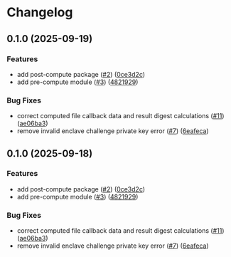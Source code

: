 # Changelog

## 0.1.0 (2025-09-19)


### Features

* add post-compute package ([#2](https://github.com/iExecBlockchainComputing/tee-worker-compute-rust/issues/2)) ([0ce3d2c](https://github.com/iExecBlockchainComputing/tee-worker-compute-rust/commit/0ce3d2cd3d670040cf1773f793798dcefe323014))
* add pre-compute module ([#3](https://github.com/iExecBlockchainComputing/tee-worker-compute-rust/issues/3)) ([4821929](https://github.com/iExecBlockchainComputing/tee-worker-compute-rust/commit/4821929102afc1cb5db0b9e77264179640678fc0))


### Bug Fixes

* correct computed file callback data and result digest calculations ([#11](https://github.com/iExecBlockchainComputing/tee-worker-compute-rust/issues/11)) ([ae06ba3](https://github.com/iExecBlockchainComputing/tee-worker-compute-rust/commit/ae06ba3941afe588e5aa977047b6063df31b7661))
* remove invalid enclave challenge private key error ([#7](https://github.com/iExecBlockchainComputing/tee-worker-compute-rust/issues/7)) ([6eafeca](https://github.com/iExecBlockchainComputing/tee-worker-compute-rust/commit/6eafecafba6767bd55bb217ce8b410d215106447))

## 0.1.0 (2025-09-18)


### Features

* add post-compute package ([#2](https://github.com/iExecBlockchainComputing/tee-worker-compute-rust/issues/2)) ([0ce3d2c](https://github.com/iExecBlockchainComputing/tee-worker-compute-rust/commit/0ce3d2cd3d670040cf1773f793798dcefe323014))
* add pre-compute module ([#3](https://github.com/iExecBlockchainComputing/tee-worker-compute-rust/issues/3)) ([4821929](https://github.com/iExecBlockchainComputing/tee-worker-compute-rust/commit/4821929102afc1cb5db0b9e77264179640678fc0))


### Bug Fixes

* correct computed file callback data and result digest calculations ([#11](https://github.com/iExecBlockchainComputing/tee-worker-compute-rust/issues/11)) ([ae06ba3](https://github.com/iExecBlockchainComputing/tee-worker-compute-rust/commit/ae06ba3941afe588e5aa977047b6063df31b7661))
* remove invalid enclave challenge private key error ([#7](https://github.com/iExecBlockchainComputing/tee-worker-compute-rust/issues/7)) ([6eafeca](https://github.com/iExecBlockchainComputing/tee-worker-compute-rust/commit/6eafecafba6767bd55bb217ce8b410d215106447))
